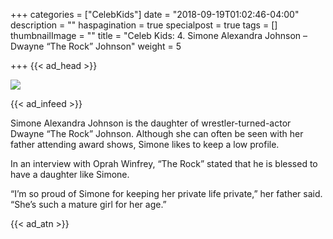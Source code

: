+++
categories = ["CelebKids"]
date = "2018-09-19T01:02:46-04:00"
description = ""
haspagination = true
specialpost = true
tags = []
thumbnailImage = ""
title = "Celeb Kids: 4. Simone Alexandra Johnson – Dwayne “The Rock” Johnson"
weight = 5

+++
{{< ad_head >}}

![](/uploads/rock.jpg)

{{< ad_infeed >}}

Simone Alexandra Johnson is the daughter of wrestler-turned-actor Dwayne “The Rock” Johnson. Although she can often be seen with her father attending award shows, Simone likes to keep a low profile.

In an interview with Oprah Winfrey, “The Rock” stated that he is blessed to have a daughter like Simone.

“I’m so proud of Simone for keeping her private life private,” her father said. “She’s such a mature girl for her age.”

{{< ad_atn >}}
